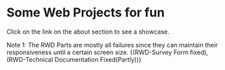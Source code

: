 # Some Web Projects for fun

Click on the link on the about section to see a showcase.


Note 1: The RWD Parts are mostly all failures since they can maintain their responsiveness until a certain screen size.
{(RWD-Survey Form fixed),
 (RWD-Technical Documentation Fixed(Partly))}
